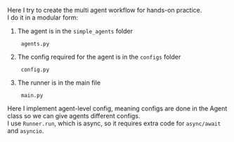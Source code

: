 Here I try to create the multi agent workflow for hands-on practice.        
I do it in a modular form:      

1. The agent is in the `simple_agents` folder

        agents.py

2. The config required for the agent is in the `configs` folder

        config.py

3. The runner is in the main file

        main.py

Here I implement agent-level config, meaning configs are done in the Agent class so we can give agents different configs.   
I use `Runner.run`, which is async, so it requires extra code for `async/await` and `asyncio`.  